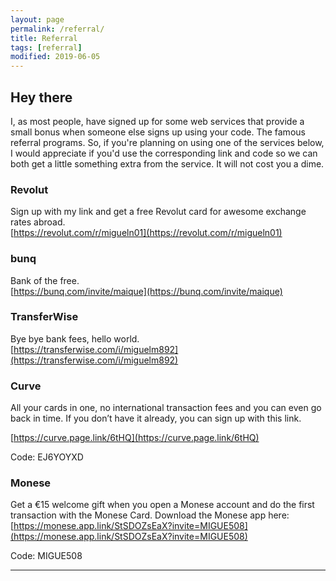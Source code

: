 ```yaml
---
layout: page
permalink: /referral/
title: Referral
tags: [referral]
modified: 2019-06-05
---
```

  
## Hey there

I, as most people, have signed up for some web services that provide a small bonus when someone else signs up using your code. The famous referral programs. So, if you're planning on using one of the services below, I would appreciate if you'd use the corresponding link and code so we can both get a little something extra from the service. It will not cost you a dime.

<span style="color: #ff69b4;">
<i class="fas fa-coins fa-2x"></i>
</span>


### Revolut

Sign up with my link and get a free Revolut card for awesome exchange rates abroad.  
[https://revolut.com/r/migueln01](https://revolut.com/r/migueln01)


### bunq

Bank of the free.  
[https://bunq.com/invite/maique](https://bunq.com/invite/maique)


### TransferWise

Bye bye bank fees, hello world.  
[https://transferwise.com/i/miguelm892](https://transferwise.com/i/miguelm892)


### Curve

All your cards in one, no international transaction fees and you can even go back in time. If you don’t have it already, you can sign up with this link.

[https://curve.page.link/6tHQ](https://curve.page.link/6tHQ)

Code: EJ6YOYXD


### Monese

Get a €15 welcome gift when you open a Monese account and do the first transaction with the Monese Card.
Download the Monese app here:  
[https://monese.app.link/StSDOZsEaX?invite=MIGUE508](https://monese.app.link/StSDOZsEaX?invite=MIGUE508)

Code: MIGUE508


----
